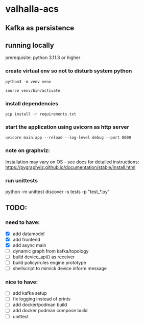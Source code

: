 # valhalla-acs


## Kafka as persistence


## running locally
prerequisite: python 3.11.3 or higher


### create virtual env so not to disturb system python
```shell
python3 -m venv venv
```

```shell
source venv/bin/activate
```

### install dependencies
```shell
pip install -r requirements.txt
```

### start the application using uvicorn as http server
```shell
uvicorn main:app --reload --log-level debug --port 8000
```

### note on graphviz:
Installation may vary on OS - see docs for detailed instructions: https://pygraphviz.github.io/documentation/stable/install.html


### run unittests
python -m unittest discover -s tests -p "test_*.py"


## TODO:
### need to have: 
- [x] add datamodel
- [x] add frontend
- [x] add async main
- [ ] dynamic graph from kafka/topology
- [ ] build device_api() as receiver
- [ ] build policy/rules engine prototype
- [ ] shellscript to mimick device inform message

### nice to have:
- [ ] add kafka setup 
- [ ] fix logging instead of prints
- [ ] add docker/podman build
- [ ] add docker podman compose build
- [ ] unittest
